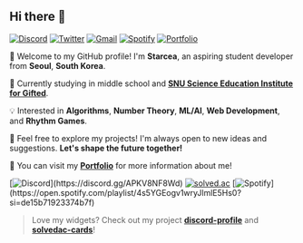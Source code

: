 ## Hi there 👋

[![Discord](https://img.shields.io/badge/@starcea-5865F2?logo=discord&logoColor=white)](https://discord.gg/APKV8NF8Wd)
[![Twitter](https://img.shields.io/badge/@starcea__p-1d9bf0?logo=twitter&logoColor=white)](https://twitter.com/starcea_p)
[![Gmail](https://img.shields.io/badge/stardev.uwu%40gmail.com-D14836?logo=gmail&logoColor=white)](mailto:stardev.uwu@gmail.com)
[![Spotify](https://img.shields.io/badge/Spotify_Playlist-1ed760?logo=spotify&logoColor=white)](https://open.spotify.com/playlist/4s5YGEogv1wryJlmlE5Hs0?si=de15b71923374b7f)
[![Portfolio](https://img.shields.io/badge/Portfolio-ffffff?logo=notion&logoColor=black)](https://starcea.notion.site/Starcea-16f52386b2484925ae01bccab995b601)

👋 Welcome to my GitHub profile! I'm **Starcea**, an aspiring student developer from **Seoul**, **South Korea**.

📝 Currently studying in middle school and [**SNU Science Education Institute for Gifted**](http://gifted.snu.ac.kr/main/index.action).

💡 Interested in **Algorithms**, **Number Theory**, **ML/AI**, **Web Development**, and **Rhythm Games**.

🚀 Feel free to explore my projects! I'm always open to new ideas and suggestions. **Let's shape the future together!**

📄 You can visit my [**Portfolio**](https://starcea.notion.site/Starcea-16f52386b2484925ae01bccab995b601) for more information about me!

[![Discord](https://discord-profile-starcea.paring.moe/discord/798690702635827200?)](https://discord.gg/APKV8NF8Wd)
[![solved.ac](https://solvedac-cards-starcea.paring.moe/profile/starcea)](https://solved.ac/profile/starcea)
[![Spotify](https://discord-profile-starcea.paring.moe/spotify/798690702635827200?)](https://open.spotify.com/playlist/4s5YGEogv1wryJlmlE5Hs0?si=de15b71923374b7f)

> Love my widgets? Check out my project [**discord-profile**](https://github.com/star0202/discord-profile) and [**solvedac-cards**](https://github.com/star0202/solvedac-cards)!

<!--
<details>
<summary>Metrics</summary>

[![Metrics](/github-metrics.svg)](https://github.com/lowlighter/metrics)

</details>
-->
